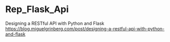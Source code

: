 # Rep_Flask_Api
Designing a RESTful API with Python and Flask
https://blog.miguelgrinberg.com/post/designing-a-restful-api-with-python-and-flask

